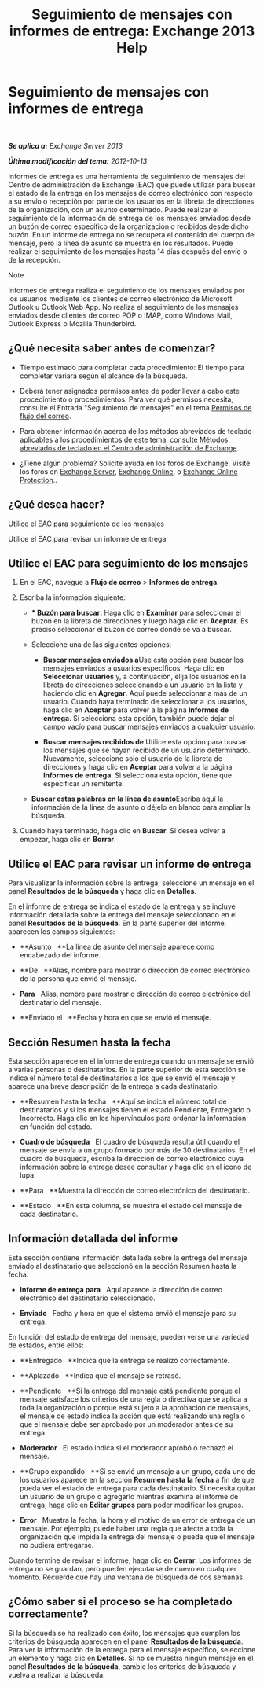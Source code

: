 ﻿---
title: 'Seguimiento de mensajes con informes de entrega: Exchange 2013 Help'
TOCTitle: Seguimiento de mensajes con informes de entrega
ms:assetid: a14e4e62-08ca-4a7b-92e1-d39fe3e0a9e5
ms:mtpsurl: https://technet.microsoft.com/es-es/library/JJ150554(v=EXCHG.150)
ms:contentKeyID: 48268499
ms.date: 04/23/2018
mtps_version: v=EXCHG.150
ms.translationtype: HT
---

# Seguimiento de mensajes con informes de entrega

 

_**Se aplica a:** Exchange Server 2013_

_**Última modificación del tema:** 2012-10-13_

Informes de entrega es una herramienta de seguimiento de mensajes del Centro de administración de Exchange (EAC) que puede utilizar para buscar el estado de la entrega en los mensajes de correo electrónico con respecto a su envío o recepción por parte de los usuarios en la libreta de direcciones de la organización, con un asunto determinado. Puede realizar el seguimiento de la información de entrega de los mensajes enviados desde un buzón de correo específico de la organización o recibidos desde dicho buzón. En un informe de entrega no se recupera el contenido del cuerpo del mensaje, pero la línea de asunto se muestra en los resultados. Puede realizar el seguimiento de los mensajes hasta 14 días después del envío o de la recepción.


> [!NOTE]
> Informes de entrega realiza el seguimiento de los mensajes enviados por los usuarios mediante los clientes de correo electrónico de Microsoft Outlook u Outlook Web App. No realiza el seguimiento de los mensajes enviados desde clientes de correo POP o IMAP, como Windows Mail, Outlook Express o Mozilla Thunderbird.



## ¿Qué necesita saber antes de comenzar?

  - Tiempo estimado para completar cada procedimiento: El tiempo para completar variará según el alcance de la búsqueda.

  - Deberá tener asignados permisos antes de poder llevar a cabo este procedimiento o procedimientos. Para ver qué permisos necesita, consulte el Entrada "Seguimiento de mensajes" en el tema [Permisos de flujo del correo](mail-flow-permissions-exchange-2013-help.md).

  - Para obtener información acerca de los métodos abreviados de teclado aplicables a los procedimientos de este tema, consulte [Métodos abreviados de teclado en el Centro de administración de Exchange](keyboard-shortcuts-in-the-exchange-admin-center-exchange-online-protection-help.md).

  - ¿Tiene algún problema? Solicite ayuda en los foros de Exchange. Visite los foros en [Exchange Server](https://go.microsoft.com/fwlink/p/?linkid=60612), [Exchange Online](https://go.microsoft.com/fwlink/p/?linkid=267542), o [Exchange Online Protection](https://go.microsoft.com/fwlink/p/?linkid=285351)..

## ¿Qué desea hacer?

Utilice el EAC para seguimiento de los mensajes

Utilice el EAC para revisar un informe de entrega

## Utilice el EAC para seguimiento de los mensajes

1.  En el EAC, navegue a **Flujo de correo** \> **Informes de entrega**.

2.  Escriba la información siguiente:
    
      - **\* Buzón para buscar:**  Haga clic en **Examinar** para seleccionar el buzón en la libreta de direcciones y luego haga clic en **Aceptar**. Es preciso seleccionar el buzón de correo donde se va a buscar.
    
      - Seleccione una de las siguientes opciones:
        
          - **Buscar mensajes enviados a**Use esta opción para buscar los mensajes enviados a usuarios específicos. Haga clic en **Seleccionar usuarios** y, a continuación, elija los usuarios en la libreta de direcciones seleccionando a un usuario en la lista y haciendo clic en **Agregar**. Aquí puede seleccionar a más de un usuario. Cuando haya terminado de seleccionar a los usuarios, haga clic en **Aceptar** para volver a la página **Informes de entrega**. Si selecciona esta opción, también puede dejar el campo vacío para buscar mensajes enviados a cualquier usuario.
        
          - **Buscar mensajes recibidos de** Utilice esta opción para buscar los mensajes que se hayan recibido de un usuario determinado. Nuevamente, seleccione solo el usuario de la libreta de direcciones y haga clic en **Aceptar** para volver a la página **Informes de entrega**. Si selecciona esta opción, tiene que especificar un remitente.
    
      - **Buscar estas palabras en la línea de asunto**Escriba aquí la información de la línea de asunto o déjelo en blanco para ampliar la búsqueda.

3.  Cuando haya terminado, haga clic en **Buscar**. Si desea volver a empezar, haga clic en **Borrar**.

## Utilice el EAC para revisar un informe de entrega

Para visualizar la información sobre la entrega, seleccione un mensaje en el panel **Resultados de la búsqueda** y haga clic en **Detalles**.

En el informe de entrega se indica el estado de la entrega y se incluye información detallada sobre la entrega del mensaje seleccionado en el panel **Resultados de la búsqueda**. En la parte superior del informe, aparecen los campos siguientes:

  - **Asunto   **La línea de asunto del mensaje aparece como encabezado del informe.

  - **De   **Alias, nombre para mostrar o dirección de correo electrónico de la persona que envió el mensaje.

  - **Para**   Alias, nombre para mostrar o dirección de correo electrónico del destinatario del mensaje.

  - **Enviado el   **Fecha y hora en que se envió el mensaje.

## Sección Resumen hasta la fecha

Esta sección aparece en el informe de entrega cuando un mensaje se envió a varias personas o destinatarios. En la parte superior de esta sección se indica el número total de destinatarios a los que se envió el mensaje y aparece una breve descripción de la entrega a cada destinatario.

  - **Resumen hasta la fecha   **Aquí se indica el número total de destinatarios y si los mensajes tienen el estado Pendiente, Entregado o Incorrecto. Haga clic en los hipervínculos para ordenar la información en función del estado.

  - **Cuadro de búsqueda**   El cuadro de búsqueda resulta útil cuando el mensaje se envía a un grupo formado por más de 30 destinatarios. En el cuadro de búsqueda, escriba la dirección de correo electrónico cuya información sobre la entrega desee consultar y haga clic en el icono de lupa.

  - **Para   **Muestra la dirección de correo electrónico del destinatario.

  - **Estado   **En esta columna, se muestra el estado del mensaje de cada destinatario.

## Información detallada del informe

Esta sección contiene información detallada sobre la entrega del mensaje enviado al destinatario que seleccionó en la sección Resumen hasta la fecha.

  - **Informe de entrega para**   Aquí aparece la dirección de correo electrónico del destinatario seleccionado.

  - **Enviado**   Fecha y hora en que el sistema envió el mensaje para su entrega.

En función del estado de entrega del mensaje, pueden verse una variedad de estados, entre ellos:

  - **Entregado   **Indica que la entrega se realizó correctamente.

  - **Aplazado   **Indica que el mensaje se retrasó.

  - **Pendiente   **Si la entrega del mensaje está pendiente porque el mensaje satisface los criterios de una regla o directiva que se aplica a toda la organización o porque está sujeto a la aprobación de mensajes, el mensaje de estado indica la acción que está realizando una regla o que el mensaje debe ser aprobado por un moderador antes de su entrega.

  - **Moderador**   El estado indica si el moderador aprobó o rechazó el mensaje.

  - **Grupo expandido   **Si se envió un mensaje a un grupo, cada uno de los usuarios aparece en la sección **Resumen hasta la fecha** a fin de que pueda ver el estado de entrega para cada destinatario. Si necesita quitar un usuario de un grupo o agregarlo mientras examina el informe de entrega, haga clic en **Editar grupos** para poder modificar los grupos.

  - **Error**   Muestra la fecha, la hora y el motivo de un error de entrega de un mensaje. Por ejemplo, puede haber una regla que afecte a toda la organización que impida la entrega del mensaje o puede que el mensaje no pudiera entregarse.

Cuando termine de revisar el informe, haga clic en **Cerrar**. Los informes de entrega no se guardan, pero pueden ejecutarse de nuevo en cualquier momento. Recuerde que hay una ventana de búsqueda de dos semanas.

## ¿Cómo saber si el proceso se ha completado correctamente?

Si la búsqueda se ha realizado con éxito, los mensajes que cumplen los criterios de búsqueda aparecen en el panel **Resultados de la búsqueda**. Para ver la información de la entrega para el mensaje específico, seleccione un elemento y haga clic en **Detalles**. Si no se muestra ningún mensaje en el panel **Resultados de la búsqueda**, cambie los criterios de búsqueda y vuelva a realizar la búsqueda.

